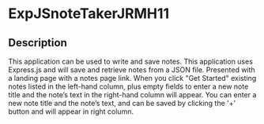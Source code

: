 # ExpJSnoteTakerJRMH11

## Description
This application can be used to write and save notes. This application uses Express.js and will save and retrieve notes from a JSON file. Presented with a landing page with a notes page link. When you click "Get Started" existing notes listed in the left-hand column, plus empty fields to enter a new note title and the note’s text in the right-hand column will appear. You can enter a new note title and the note’s text, and can be saved by clicking the '+' button and will appear in right column.